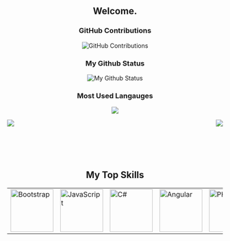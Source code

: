 
<div align="center">

## Welcome.

</div>

<div align="center">
    
### GitHub Contributions
    
![GitHub Contributions](https://github-readme-streak-stats.herokuapp.com/?&theme=ayu-mirage&user=lucasapt)

### My Github Status
![My Github Status](https://github-readme-stats.vercel.app/api?username=lucasapt&count_private=true&show_icons=true&theme=ayu-mirage)
<br/>

### Most Used Langauges    
![](https://github-readme-stats.vercel.app/api/top-langs/?username=lucasapt&layout=compact&theme=ayu-mirage&langs_count=8)
</div>

<div>
    <img align="left" src="https://visitor-badge.laobi.icu/badge?page_id=lucasapt.lucasapt" />
    <img align="right" src="https://img.shields.io/github/followers/lucasapt?label=Follow&style=social" />
</div>

<br>

<div align="center">
<h2 font-weight="bold" style="display: block; text-align: center; margin-top: 100px;">My Top Skills</h2>
<table>
    <tr>     
        <!--<td><img src="https://img.icons8.com/color/2x/html-5.png" title="HTML5" width="100" alt="HTML5"></td>
        <td><img src="https://img.icons8.com/color/2x/css3.png" title="CSS3" width="100" alt="CSS3"></td>
        -->
        <td><img src="https://img.icons8.com/color/2x/bootstrap.png" title="Bootstrap" width="100" alt="Bootstrap"></td>
        <td><img src="https://img.icons8.com/nolan/2x/javascript.png" title="JavaScript" width="100" alt="JavaScript"></td>
        <td><img src="https://img.icons8.com/color/2x/c#.png" title="C#" width="100" alt="C#"></td>
        <td><img src="https://img.icons8.com/color/2x/angularjs.png" title="Angular" width="100" alt="Angular"></td>
        <td><img src="https://img.icons8.com/color/2x/php.png" title="PHP" width="100" alt="PHP"></td>
        <td><img src="https://img.icons8.com/nolan/2x/github.png" title="Git" width="100" alt="Git"></td>
        <td><img src="https://cdn.iconscout.com/icon/free/png-64/mysql-18-1174938.png" title="MySQL" width="100" alt="MySQL"></td>
    </tr>
    <!-- <tr>
        <td><img src="https://img.icons8.com/color/2x/typescript.png" title="TypeScript" width="100" alt="TypeScript"></td>
        <td><img src="https://www.vectorlogo.zone/logos/reactjs/reactjs-icon.svg" title="React" width="100" alt="React.js"></td>
        <td><img src="https://img.icons8.com/color/2x/angularjs.png" title="Angular" width="100" alt="Angular.js"></td>
        <td><img src="https://img.icons8.com/color/2x/nodejs.png" title="Node.js" width="100" alt="node.js"></td>
        <td><img src="https://cdn.iconscout.com/icon/free/png-64/laravel-226015.png" title="Laravel" width="100" alt="Laravel"></td>
        <td><img src="https://img.icons8.com/color/2x/postgreesql.png" title="PostgreSQL" width="100" alt="PostgreSQL"></td>
        <td><img src="https://www.vectorlogo.zone/logos/python/python-icon.svg" title="Python" width="100" alt="Python"></td>
    </tr> -->
  
</table>

</div>


